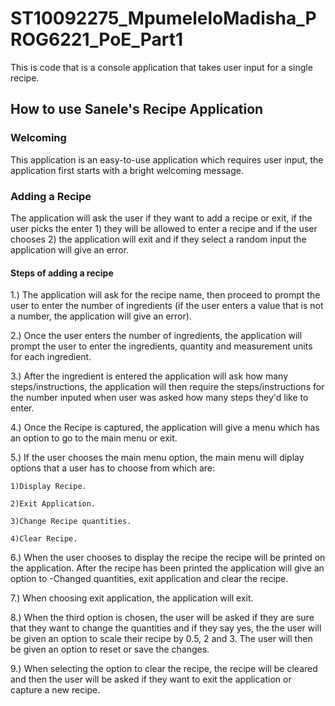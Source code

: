 # ST10092275_MpumeleloMadisha_PROG6221_PoE_Part1
This is code that is a console application that takes user input for a single recipe.
## How to use Sanele's Recipe Application
### Welcoming
This application is an easy-to-use application which requires user input, the application first starts with a  bright welcoming message.
### Adding a Recipe
The application will ask the user if they want to add a  recipe or exit, if the user picks the enter 1) they will be allowed to enter a recipe and if the user chooses 2) the application will exit and if they select a random input the application will give an error.
#### Steps of adding a recipe
1.) The application will ask for the recipe name, then proceed to prompt the user to enter the number of ingredients (if the user enters a value that is not a number, the application will give an error).

2.) Once the user enters the number of ingredients, the application will prompt the user to enter the ingredients, quantity and measurement units for each ingredient.

3.) After the ingredient is entered the application will ask how many steps/instructions, the application will then require the steps/instructions for the number inputed when user was asked how many steps they'd like to enter.

4.) Once the Recipe is captured, the application will give a menu which has an option to go to the main menu or exit.

5.) If the user chooses the main menu option, the  main menu will diplay options that a user has to choose from which are:

    1)Display Recipe.
    
    2)Exit Application.
    
    3)Change Recipe quantities.
    
    4)Clear Recipe.
    
6.) When the user chooses to display the recipe the recipe will be printed on the application. After the recipe has been printed the application will give an option to -Changed quantities, exit application and clear the recipe.

7.) When choosing exit application, the application will exit.

8.) When the third option is chosen, the user will be asked if they are sure that they want to change the quantities and if they say yes, the the user will be given an option to scale their recipe by 0.5, 2 and 3. The user will then be given an option to reset or save the changes.

9.) When selecting the option to clear the recipe, the recipe will be cleared and then the user will be asked if they want to exit the application or capture a new recipe.




